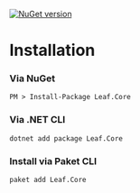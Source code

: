 [![NuGet version](https://badge.fury.io/nu/Leaf.Core.svg)](https://badge.fury.io/nu/Leaf.Core)

#  Installation

### Via NuGet
```
PM > Install-Package Leaf.Core
```

###  Via .NET CLI
```
dotnet add package Leaf.Core
```

###  Install via Paket CLI
```
paket add Leaf.Core
```
